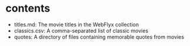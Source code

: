 # contents

* titles.md: The movie titles in the WebFlyx collection
* classics.csv: A comma-separated list of classic movies
* quotes: A directory of files containing memorable quotes from movies







